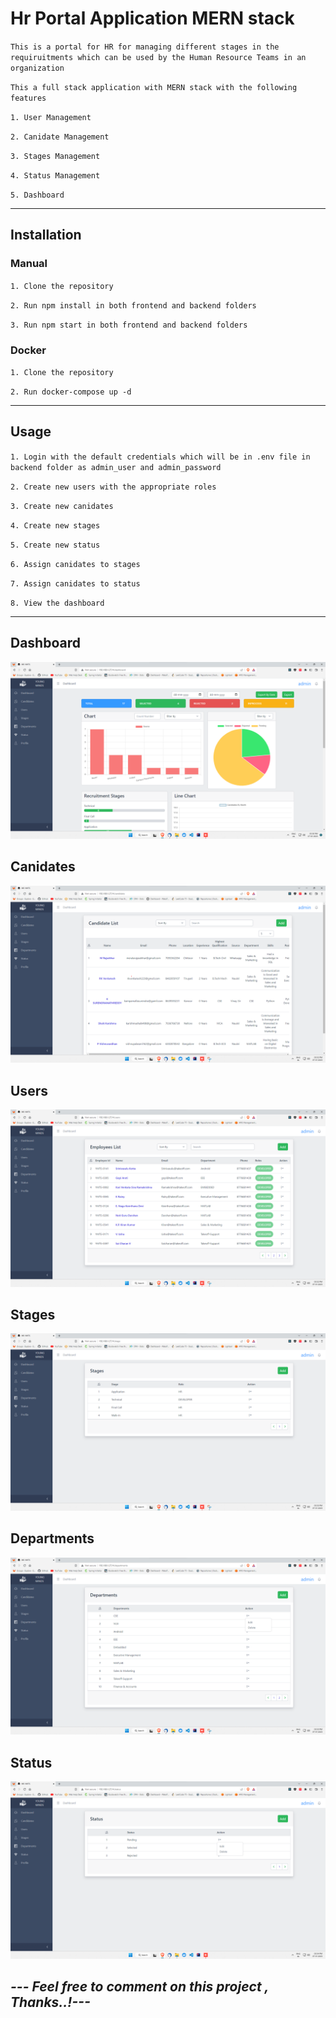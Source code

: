 # Hr Portal Application MERN stack

`This is a portal for HR for managing different stages in the requiruitments which can be used by the Human Resource Teams in an organization`


`This a full stack application with MERN stack with the following features`

`1. User Management`

`2. Canidate Management`  

`3. Stages Management`

`4. Status Management`

`5. Dashboard`

<hr/>

## Installation

### Manual

`1. Clone the repository`

`2. Run npm install in both frontend and backend folders`

`3. Run npm start in both frontend and backend folders`

### Docker

`1. Clone the repository`

`2. Run docker-compose up -d`

<hr/>

## Usage
`1. Login with the default credentials which will be in .env file in backend folder as admin_user and admin_password`

`2. Create new users with the appropriate roles`

`3. Create new canidates`

`4. Create new stages`

`5. Create new status`

`6. Assign canidates to stages`

`7. Assign canidates to status`

`8. View the dashboard`

<hr/>

## Dashboard

<img src="./screenshots/one.png"/>

## Canidates
<img src="./screenshots/two.png"/>

## Users
<img src="./screenshots/three.png"/>

## Stages
<img src="./screenshots/four.png"/>

## Departments
<img src="./screenshots/five.png"/>

## Status
<img src="./screenshots/six.png"/>

## *--- Feel free to comment on this project ,  Thanks..!---*
